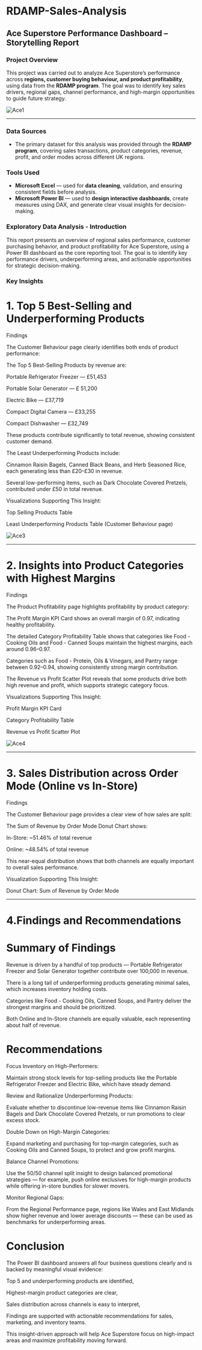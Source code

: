 # RDAMP-Sales-Analysis

## Ace Superstore Performance Dashboard – Storytelling Report 


### **Project Overview**

This project was carried out to analyze Ace Superstore’s performance across **regions, customer buying behaviour, and product profitability**, using data from the **RDAMP program**. The goal was to identify key sales drivers, regional gaps, channel performance, and high-margin opportunities to guide future strategy.

![Ace1](https://github.com/user-attachments/assets/868a0b22-0a4a-40c1-9eff-6b836c8ff8e3)


---

### **Data Sources**

* The primary dataset for this analysis was provided through the **RDAMP program**, covering sales transactions, product categories, revenue, profit, and order modes across different UK regions.


### **Tools Used**

* **Microsoft Excel** — used for **data cleaning**, validation, and ensuring consistent fields before analysis.
* **Microsoft Power BI** — used to **design interactive dashboards**, create measures using DAX, and generate clear visual insights for decision-making.


### Exploratory Data Analysis - Introduction 
This report presents an overview of regional sales performance, customer purchasing behavior, and product profitability for Ace Superstore, using a Power BI dashboard as the core reporting tool. The goal is to identify key performance drivers, underperforming areas, and actionable opportunities for strategic decision-making. 

 

### Key Insights 

# 1. Top 5 Best-Selling and Underperforming Products 

Findings 

The Customer Behaviour page clearly identifies both ends of product performance: 

The Top 5 Best-Selling Products by revenue are: 

Portable Refrigerator Freezer — £51,453 

Portable Solar Generator — £ 51,200 

Electric Bike — £37,719 

Compact Digital Camera — £33,255 

Compact Dishwasher — £32,749 

These products contribute significantly to total revenue, showing consistent customer demand. 

The Least Underperforming Products include: 

Cinnamon Raisin Bagels, Canned Black Beans, and Herb Seasoned Rice, each generating less than £20–£30 in revenue. 

Several low-performing items, such as Dark Chocolate Covered Pretzels, contributed under £50 in total revenue. 

Visualizations Supporting This Insight: 

Top Selling Products Table 

Least Underperforming Products Table (Customer Behaviour page) 

 ![Ace3](https://github.com/user-attachments/assets/60c8f3f5-d733-4b63-8133-5f27745970fc)


---
 

# 2. Insights into Product Categories with Highest Margins 

Findings 

The Product Profitability page highlights profitability by product category: 

The Profit Margin KPI Card shows an overall margin of 0.97, indicating healthy profitability. 

The detailed Category Profitability Table shows that categories like Food - Cooking Oils and Food - Canned Soups maintain the highest margins, each around 0.96–0.97. 

Categories such as Food - Protein, Oils & Vinegars, and Pantry range between 0.92–0.94, showing consistently strong margin contribution. 

The Revenue vs Profit Scatter Plot reveals that some products drive both high revenue and profit, which supports strategic category focus. 

Visualizations Supporting This Insight: 

Profit Margin KPI Card 

Category Profitability Table 

Revenue vs Profit Scatter Plot 

![Ace4](https://github.com/user-attachments/assets/bbb380fa-bed6-4d9d-b3c2-c190378dfc57)



---


# 3. Sales Distribution across Order Mode (Online vs In-Store) 

Findings 

The Customer Behaviour page provides a clear view of how sales are split: 

The Sum of Revenue by Order Mode Donut Chart shows: 

In-Store: ~51.46% of total revenue 

Online: ~48.54% of total revenue 

This near-equal distribution shows that both channels are equally important to overall sales performance. 

Visualization Supporting This Insight: 

Donut Chart: Sum of Revenue by Order Mode 

---
 

# 4.Findings and Recommendations 

# Summary of Findings 

Revenue is driven by a handful of top products — Portable Refrigerator Freezer and Solar Generator together contribute over 100,000 in revenue. 

There is a long tail of underperforming products generating minimal sales, which increases inventory holding costs. 

Categories like Food - Cooking Oils, Canned Soups, and Pantry deliver the strongest margins and should be prioritized. 

Both Online and In-Store channels are equally valuable, each representing about half of revenue. 

# Recommendations 

Focus Inventory on High-Performers: 

 Maintain strong stock levels for top-selling products like the Portable Refrigerator Freezer and Electric Bike, which have steady demand. 

Review and Rationalize Underperforming Products: 

 Evaluate whether to discontinue low-revenue items like Cinnamon Raisin Bagels and Dark Chocolate Covered Pretzels, or run promotions to clear excess stock. 

Double Down on High-Margin Categories: 

 Expand marketing and purchasing for top-margin categories, such as Cooking Oils and Canned Soups, to protect and grow profit margins. 

Balance Channel Promotions: 

 Use the 50/50 channel split insight to design balanced promotional strategies — for example, push online exclusives for high-margin products while offering in-store bundles for slower movers. 

Monitor Regional Gaps: 

 From the Regional Performance page, regions like Wales and East Midlands show higher revenue and lower average discounts — these can be used as benchmarks for underperforming areas. 

 

# Conclusion 

The Power BI dashboard answers all four business questions clearly and is backed by meaningful visual evidence: 

Top 5 and underperforming products are identified, 

Highest-margin product categories are clear, 

Sales distribution across channels is easy to interpret, 

Findings are supported with actionable recommendations for sales, marketing, and inventory teams. 

This insight-driven approach will help Ace Superstore focus on high-impact areas and maximize profitability moving forward. 

